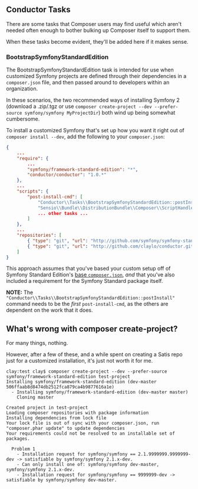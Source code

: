 ## Conductor Tasks

There are some tasks that Composer users may find useful which aren't 
needed often enough to bother bulking up Composer itself to support them.

When these tasks become evident, they'll be added here if it makes sense.

### BootstrapSymfonyStandardEdition

The BootstrapSymfonyStandardEdition task is intended for use when customized
Symfony projects are defined through their dependencies in a `composer.json`
file, and then passed around to developers within an organization. 

In these scenarios, the two recommended ways of installing Symfony 2 
(download a .zip/.tgz or use `composer create-project --dev --prefer-source symfony/symfony MyProjectDir`) both 
wind up being somewhat cumbersome. 

To install a customized Symfony that's set up how you want it right out of
`composer install --dev`, add the following to your `composer.json`:

```json
{
    ...
    "require": {
        ...
        "symfony/framework-standard-edition": "*",
        "conductor/conductor": "1.0.*"
    },
    ...
    "scripts": {
        "post-install-cmd": [
            "Conductor\\Tasks\\BootstrapSymfonyStandardEdition::postInstall",
            "Sensio\\Bundle\\DistributionBundle\\Composer\\ScriptHandler::buildBootstrap",
            ... other tasks ...
        ]
    },
    ...
    "repositories": [
        { "type": "git", "url": "http://github.com/symfony/symfony-standard.git" },
        { "type": "git", "url": "http://github.com/claylo/conductor.git" }
    ]
}
```

This approach assumes that you've based your custom setup off of 
Symfony Standard Edition's [base `composer.json`](https://github.com/symfony/symfony-standard/blob/master/composer.json),
_and_ that you've also included a requirement for the Symfony Standard package
itself.

**NOTE:** The `"Conductor\\Tasks\\BootstrapSymfonyStandardEdition::postInstall"` command
needs to be the _first_ `post-install-cmd`, as the others are dependent on the work
that it does.

## What's wrong with composer create-project?

For many things, nothing. 

However, after a few of these, and a while spent on creating a Satis repo just
for a customized installation, it's just not worth it for me. 

```
clay:test clay$ composer create-project --dev --prefer-source symfony/framework-standard-edition test-project 
Installing symfony/framework-standard-edition (dev-master 506ffaab8d8474db2512fca879ca4b9877616a1e)
  - Installing symfony/framework-standard-edition (dev-master master)
    Cloning master

Created project in test-project
Loading composer repositories with package information
Installing dependencies from lock file
Your lock file is out of sync with your composer.json, run "composer.phar update" to update dependencies
Your requirements could not be resolved to an installable set of packages.

  Problem 1
    - Installation request for symfony/symfony == 2.1.9999999.9999999-dev -> satisfiable by symfony/symfony 2.1.x-dev.
    - Can only install one of: symfony/symfony dev-master, symfony/symfony 2.1.x-dev.
    - Installation request for symfony/symfony == 9999999-dev -> satisfiable by symfony/symfony dev-master.
```